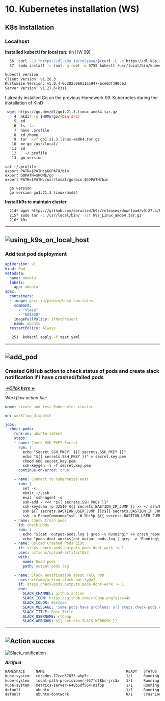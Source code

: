 # 10. Kubernetes installation (WS)

## K8s Installation

### Localhost

**Installed  kubectl for local run:** (in HW 09)
```bash
  56  curl -LO "https://dl.k8s.io/release/$(curl -L -s https://dl.k8s.io/release/stable.txt)/bin/linux/amd64/kubectl"
  57  sudo install -o root -g root -m 0755 kubectl /usr/local/bin/kubectl
```

```bash
kubectl version
Client Version: v1.28.3
Kustomize Version: v5.0.4-0.20230601165947-6ce0bf390ce3
Server Version: v1.27.6+k3s1
```
I already installed Go on the previous Homework 09. Kubernetes during the installation of KinD
```bash
 wget https://go.dev/dl/go1.21.3.linux-amd64.tar.gz
    4  mkdir -p $HOME/go/{bin,src}
    5  cd
    6  ls -la
    7  nano .profile
    8  cd /home
    9  tar -xvf go1.21.3.linux-amd64.tar.gz
   10  mv go /usr/local/
   11  cd
   12  . ~/.profile
   13  go version
```
```
cat ~/.profile
export PATH=$PATH:$GOPATH/bin
export GOPATH=$HOME/go
export PATH=$PATH:/usr/local/go/bin:$GOPATH/bin
```

```bsah
  go version
  go version go1.21.3 linux/amd64
```

**Install k9s to maintain cluster**
```bash
  214* wget https://github.com/derailed/k9s/releases/download/v0.27.4/k9s_Linux_amd64.tar.gz
  215* sudo tar -C /usr/local/bin/ -xzf k9s_Linux_amd64.tar.gz
  216* k9s
```
---
![using_k9s_on_local_host](https://github.com/IPaul32/sa2-ma25-23-Ivanchuk-04.GitOps/assets/145698867/48edee75-bfec-41bb-a27a-9efdfa430c2e)
---

### Add test pod deployment 

```yaml
apiVersion: v1
kind: Pod
metadata:
  name: ubuntu
  labels:
    app: ubuntu
spec:
  containers:
  - image: ghcr.io/pluhin/busy-box:latest
    command:
      - "sleep"
      - "604800"
    imagePullPolicy: IfNotPresent
    name: ubuntu
  restartPolicy: Always
```

```bash
   251  kubectl apply -f test.yaml
```
---
![add_pod](https://github.com/IPaul32/sa2-ma25-23-Ivanchuk-04.GitOps/assets/145698867/71c670fd-6d7f-486c-9d60-d8349aefe1a7)
---


### Created GitHub action to check status of pods and create slack notification if I have crashed/failed pods

**_[->Click here <-](https://github.com/IPaul32/10.Kubernetes.Installation "GITHUB ACTION Ivanchuk 10.k8s Install")_**

_Workflow action file:_
```yaml
name: create and test Kubernetes cluster

on: workflow_dispatch

jobs:
  check-pods:
    runs-on: ubuntu-latest
    steps:
    - name: Check SSH_PKEY Secret
      run: |
        echo "Secret SSH_PKEY: ${{ secrets.SSH_PKEY }}"
        echo "${{ secrets.SSH_PKEY }}" > secret.key.pem
        chmod 600 secret.key.pem
        ssh-keygen -l -f secret.key.pem
      continue-on-error: true

    - name: Connect to Kubernetes Host
      run: |
        set -x
        mkdir ~/.ssh
        eval `ssh-agent -s`
        ssh-add - <<< "${{ secrets.SSH_PKEY }}" 
        ssh-keyscan -p 32510 ${{ secrets.BASTION_IP_JUMP }} >> ~/.ssh/known_hosts
        ssh ${{ secrets.BASTION_USER_JUMP }}@${{ secrets.BASTION_IP_JUMP }} -p 32510 ssh-keyscan ${{ secrets.VHOST_IP }} >> ~/.ssh/known_hosts
        ssh -o ProxyCommand="ssh -W %h:%p ${{ secrets.BASTION_USER_JUMP }}@${{ secrets.BASTION_IP_JUMP }} -p 32510" ${{ secrets.VHOST_USER }}@${{ secrets.VHOST_IP }} "kubectl get pods -A" >> output-pods.log  
    - name: Check Crash pods
      id: check-pods
      run: |
        echo "$(cat  output-pods.log | grep -v Running)" >> crash_report 2>&1
        echo "pods-dont-work=$(cat output-pods.log | grep -v 'Running\|Completed ' | wc -l)" >> $GITHUB_OUTPUT
    - name: Upload Crashed Pods List
      if: steps.check-pods.outputs.pods-dont-work != 1
      uses: actions/upload-artifact@v3
      with:
        name: Dead pods
        path: output-pods.log

    - name: Slack notification about FAlL POD
      uses: rtCamp/action-slack-notify@v2
      if: steps.check-pods.outputs.pods-dont-work != 1
      env:
        SLACK_CHANNEL: github_action
        SLACK_ICON: https://github.com/rtCamp.png?size=48
        SLACK_COLOR: #b62e2e
        SLACK_MESSAGE: 'Some pods have problems: ${{ steps.check-pods.outputs.pods-dont-work }}'
        SLACK_TITLE: Post Title
        SLACK_USERNAME: rtCamp
        SLACK_WEBHOOK: ${{ secrets.SLACK_WEBHOOK }}
```
---
![Action succes](https://github.com/IPaul32/sa2-25-23-Ivanchuk/assets/145698867/588a09cc-9fe7-4a5e-ac0a-ee7ade9f1d1f)
---
![Slack_notification](https://github.com/IPaul32/sa2-25-23-Ivanchuk/assets/145698867/9c94b8bf-72c8-49e2-b04a-d135e8381a21)

**_Artifact_**

```bash
NAMESPACE     NAME                                     READY   STATUS             RESTARTS          AGE
kube-system   coredns-77ccd57875-whp5c                 1/1     Running            0                 5d14h
kube-system   local-path-provisioner-957fdf8bc-jrc5x   1/1     Running            0                 5d14h
kube-system   metrics-server-648b5df564-nzf5p          1/1     Running            0                 5d14h
default       ubuntu                                   1/1     Running            0                 3d12h
default       ubuntu-dontwork                          0/1     CrashLoopBackOff   122 (5m10s ago)   10h
```

